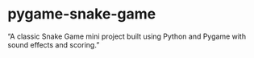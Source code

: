 # pygame-snake-game
“A classic Snake Game mini project built using Python and Pygame with sound effects and scoring.”
